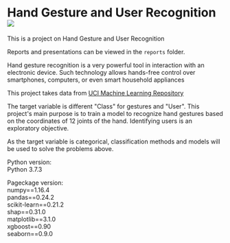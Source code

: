 # Hand Gesture and User Recognition  ![](https://img.shields.io/badge/python-3.7+-pink.svg)
This is a project on Hand Gesture and User Recognition  


Reports and presentations can be viewed in the `reports` folder.  


Hand gesture recognition is a very powerful tool in interaction with an electronic device. Such technology allows hands-free control over smartphones, computers, or even smart household appliances   


This project takes data from [UCI Machine Learning Repository](https://archive.ics.uci.edu/ml/datasets/Motion+Capture+Hand+Postures)


The target variable is different "Class" for gestures and "User". This project's main purpose is to train a model to recognize hand gestures based on the coordinates of 12 joints of the hand. Identifying users is an exploratory objective.  


As the target variable is categorical, classification methods and models will be used to solve the problems above.   


Python version:   
Python 3.7.3  


Pageckage version:  
numpy==1.16.4  
pandas==0.24.2  
scikit-learn==0.21.2  
shap==0.31.0  
matplotlib==3.1.0  
xgboost==0.90  
seaborn==0.9.0  
